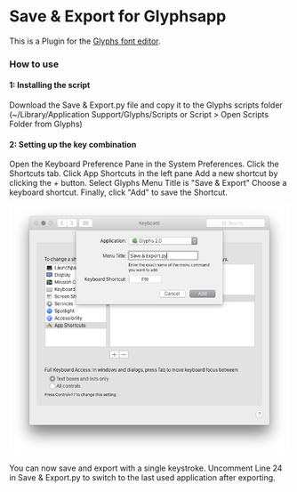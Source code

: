 # Save & Export for Glyphsapp

This is a Plugin for the [Glyphs font editor](http://glyphsapp.com/).

### How to use

#### 1: Installing the script
Download the Save & Export.py file and copy it to the Glyphs scripts folder (~/Library/Application Support/Glyphs/Scripts or Script > Open Scripts Folder from Glyphs)


#### 2: Setting up the key combination

Open the Keyboard Preference Pane in the System Preferences. Click the Shortcuts tab.
Click App Shortcuts in the left pane
Add a new shortcut by clicking the + button.
Select Glyphs
Menu Title is "Save & Export"
Choose a keyboard shortcut.
Finally, click "Add" to save the Shortcut.

![Keyboard Shortcut](screenshot1.png?raw=true "Keyboard Shortcut")


You can now save and export with a single keystroke. 
Uncomment Line 24 in Save & Export.py to switch to the last used application after exporting. 

